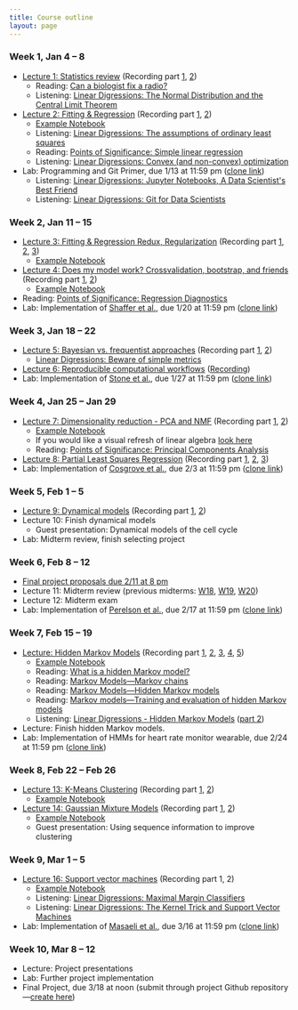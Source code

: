 ```yaml
---
title: Course outline
layout: page
---
```


### Week 1, Jan 4 – 8

- [Lecture 1: Statistics review](../public/Wk1-Lecture1.pdf) (Recording part [1](https://www.youtube.com/watch?v=9fXyIDgLiRU), [2](https://www.youtube.com/watch?v=jcLIxxLo5_A))
  - Reading: [Can a biologist fix a radio?](https://www.cell.com/cancer-cell/fulltext/S1535-6108(02)00133-2)
  - Listening: [Linear Digressions: The Normal Distribution and the Central Limit Theorem](http://lineardigressions.com/episodes/2018/12/9/the-normal-distribution-and-the-central-limit-theorem)
- [Lecture 2: Fitting & Regression](../public/Wk1-Lecture2.pdf) (Recording part [1](https://www.youtube.com/watch?v=-lG53OEl1-s), [2](https://www.youtube.com/watch?v=k0xUp8DPNIA))
  - [Example Notebook](../public/examples/OLS-Example.ipynb)
  - Listening: [Linear Digressions: The assumptions of ordinary least squares](http://lineardigressions.com/episodes/2019/1/12/the-assumptions-of-ordinary-least-squares)
  - Reading: [Points of Significance: Simple linear regression](http://www.nature.com/nmeth/journal/v12/n11/full/nmeth.3627.html)
  - Listening: [Linear Digressions: Convex (and non-convex) optimization](http://lineardigressions.com/episodes/2018/12/16/convex-and-non-convex-optimization)
- Lab: Programming and Git Primer, due 1/13 at 11:59 pm ([clone link](https://classroom.github.com/a/ATvG0Eqq))
  - Listening: [Linear Digressions: Jupyter Notebooks, A Data Scientist's Best Friend](https://lineardigressions.com/episodes/2017/8/20/jupyter-notebooks-a-data-scientists-best-friend)
  - Listening: [Linear Digressions: Git for Data Scientists](https://lineardigressions.com/episodes/2018/6/3/git-for-data-scientists)

### Week 2, Jan 11 – 15

- [Lecture 3: Fitting & Regression Redux, Regularization](../public/Wk2-Lecture3.pdf) (Recording part [1](https://www.youtube.com/watch?v=J3rF6vP3tQY), [2](https://youtu.be/-jRZ7POBsrQ), [3](https://youtu.be/TRLPmD4uQYE))
  - [Example Notebook](../public/examples/Regularization-Example.ipynb)
- [Lecture 4: Does my model work? Crossvalidation, bootstrap, and friends](../public/Wk2-Lecture4.pdf) (Recording part [1](https://youtu.be/N4afdo1VQB0), [2](https://youtu.be/OdEGD35sO-8))
  - [Example Notebook](../public/examples/CrossVal-Example.ipynb)
- Reading: [Points of Significance: Regression Diagnostics](https://www.nature.com/nmeth/journal/v13/n5/abs/nmeth.3854.html)
- Lab: Implementation of [Shaffer et al.](https://www.nature.com/nature/journal/v546/n7658/abs/nature22794.html), due 1/20 at 11:59 pm ([clone link](https://classroom.github.com/a/c0BONuG4))

### Week 3, Jan 18 – 22

- [Lecture 5: Bayesian vs. frequentist approaches](../public/Wk3-Lecture5.pdf) (Recording part [1](https://youtu.be/8lOjdH_ZfVc), [2](https://youtu.be/Cu3kkOu9juY))
  - [Linear Digressions: Beware of simple metrics](http://lineardigressions.com/episodes/2019/12/22/data-scientists-beware-of-simple-metrics)
- [Lecture 6: Reproducible computational workflows](../public/Wk3-Lecture6.pdf) ([Recording](https://youtu.be/Rh2SdM2_IIg))
- Lab: Implementation of [Stone et al.](http://www.sciencedirect.com/science/article/pii/S0006349501758997), due 1/27 at 11:59 pm ([clone link](https://classroom.github.com/a/WCPoBrAR))

### Week 4, Jan 25 – Jan 29

- [Lecture 7: Dimensionality reduction - PCA and NMF](../public/Wk4-Lecture7.pdf) (Recording part [1](https://youtu.be/mPuV7y5ZRfo), [2](https://youtu.be/1_43nCptm44))
  - [Example Notebook](../public/examples/PCA-NNMF.ipynb)
  - If you would like a visual refresh of linear algebra [look here](https://www.youtube.com/playlist?list=PLZHQObOWTQDPD3MizzM2xVFitgF8hE_ab)
  - Reading: [Points of Significance: Principal Components Analysis](https://www.nature.com/articles/nmeth.4346)
- [Lecture 8: Partial Least Squares Regression](../public/Wk4-Lecture8.pdf) (Recording part [1](https://youtu.be/C8lb1vnr8OQ), [2](https://youtu.be/kfDwh_elvC8), [3](https://youtu.be/W49gD36Iga4))
- Lab: Implementation of [Cosgrove et al.](http://pubs.rsc.org/en/Content/ArticleLanding/2010/MB/b926287c), due 2/3 at 11:59 pm ([clone link](https://classroom.github.com/a/8VbhR-Af))

### Week 5, Feb 1 – 5

- [Lecture 9: Dynamical models](../public/Wk5-Lecture09.pdf) (Recording part [1](https://youtu.be/Vzh3qAsBLBo), [2](https://youtu.be/QC32PvWk418))
- Lecture 10: Finish dynamical models
  - Guest presentation: Dynamical models of the cell cycle
- Lab: Midterm review, finish selecting project

### Week 6, Feb 8 – 12

- [Final project proposals due 2/11 at 8 pm](https://ccle.ucla.edu/mod/assign/view.php?id=2701619)
- Lecture 11: Midterm review (previous midterms: [W18](../files/midterm-W18.pdf), [W19](../files/midterm-W19.pdf), [W20](../files/midterm-W20.pdf))
- Lecture 12: Midterm exam
- Lab: Implementation of [Perelson et al.](http://science.sciencemag.org/content/271/5255/1582), due 2/17 at 11:59 pm ([clone link](https://classroom.github.com/a/iCrCb3hv))


### Week 7, Feb 15 – 19

- [Lecture: Hidden Markov Models](../public/Wk5-Lecture10.pdf) (Recording part [1](https://youtu.be/TescGgt9Tq8), [2](https://youtu.be/Td0bpG19Kf4), [3](https://youtu.be/Hdw7l7M11oA), [4](https://youtu.be/z_3szow1lrY), [5](https://youtu.be/RSVyZx6KLN0))
  - [Example Notebook](../public/examples/HMMs-example.ipynb)
  - Reading: [What is a hidden Markov model?](https://www.nature.com/articles/nbt1004-1315)
  - Reading: [Markov Models—Markov chains](https://www.nature.com/articles/s41592-019-0476-x)
  - Reading: [Markov Models—Hidden Markov models](https://www.nature.com/articles/s41592-019-0532-6)
  - Reading: [Markov models—Training and evaluation of hidden Markov models](https://www.nature.com/articles/s41592-019-0702-6)
  - Listening: [Linear Digressions - Hidden Markov Models](http://lineardigressions.com/episodes/2016/2/23/introducing-hidden-markov-models-hmm-part-1) ([part 2](http://lineardigressions.com/episodes/2016/2/23/genetics-and-um-detection-hmms-part-2))
- Lecture: Finish hidden Markov models.
- Lab: Implementation of HMMs for heart rate monitor wearable, due 2/24 at 11:59 pm ([clone link](https://classroom.github.com/a/BmDiDEBQ))

### Week 8, Feb 22 – Feb 26

- [Lecture 13: K-Means Clustering](../public/Wk7-Lecture13.pdf) (Recording part [1](https://youtu.be/uj8B-_fMluE), [2](https://youtu.be/yM3JOI_s5ws))
  - [Example Notebook](../public/examples/K-Means.ipynb)
- [Lecture 14: Gaussian Mixture Models](../public/Wk7-Lecture14.pdf) (Recording part [1](https://youtu.be/pCjYiQRhcpE), [2](https://youtu.be/ZNLnQ_7AMc0))
  - [Example Notebook](../public/examples/Gaussian-Mixtures.ipynb)
  - Guest presentation: Using sequence information to improve clustering

### Week 9, Mar 1 – 5

- [Lecture 16: Support vector machines](../public/Wk8-Lecture16.pdf) (Recording part 1, 2)
  - [Example Notebook](../public/examples/SVMs-example.ipynb)
  - Listening: [Linear Digressions: Maximal Margin Classifiers](http://lineardigressions.com/episodes/2017/12/3/maximal-margin-classifiers)
  - Listening: [Linear Digressions: The Kernel Trick and Support Vector Machines](http://lineardigressions.com/episodes/2017/12/10/the-kernel-trick-and-support-vector-machines)
- Lab: Implementation of [Masaeli et al.](https://www.nature.com/articles/srep37863), due 3/16 at 11:59 pm ([clone link](https://classroom.github.com/a/hbaBUaC2))

### Week 10, Mar 8 – 12

- Lecture: Project presentations
- Lab: Further project implementation
- Final Project, due 3/18 at noon (submit through project Github repository—[create here](https://classroom.github.com/g/VxOH30OF))

